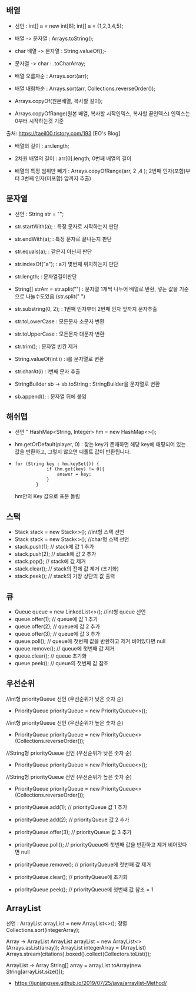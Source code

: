 ## 배열 

- 선언 : int[] a = new int[8]; 
         int[] a = {1,2,3,4,5};
- 배열 -> 문자열 : Arrays.toString();
- char 배열 -> 문자열 : String.valueOf();-
- 문자열 -> char : .toCharArray;

- 배열 오름차순 : Arrays.sort(arr);
- 배열 내림차순 : Arrays.sort(arr, Collections.reverseOrder());

- Arrays.copyOf(원본배열, 복사할 길이);
- Arrays.copyOfRange(원본 배열, 복사할 시작인덱스, 복사할 끝인덱스) 인덱스는 0부터 시작하는것 기준



출처: https://taeil00.tistory.com/193 [EO's Blog]

- 배열의 길이 : arr.length;
- 2차원 배열의 길이 : arr[0].length; 0번째 배열의 길이

- 배열의 특정 범위만 빼기 : Arrays.copyOfRange(arr, 2 ,4 ); 2번째 인자(포함)부터 3번째 인자(미포함) 앞까지 추출)


## 문자열

- 선언 : String str = "";

- str.startWith(a); : 특정 문자로 시작하는지 판단
- str.endWith(a); : 특정 문자로 끝나는지 판단

- str.equals(a); : 같은지 아닌지 판단
- str.indexOf("a"); : a가 몇번째 위치하는지 판단

- str.length; : 문자열길이판단
- String[] strArr = str.split("") : 문자열 1개씩 나누어 배열로 반환, 넣는 값을 기준으로 나눌수도있음 (str.split(" ") 
- str.substring(0, 2); : 1번째 인자부터 2번째 인자 앞까지 문자추출
- str.toLowerCase : 모든문자 소문자 변환
- str.toUpperCase : 모든문자 대문자 변환

- str.trim(); : 문자열 빈칸 제거
- String.valueOf(int i) : i를 문자열로 변환  

- str.charAt(i) : i번째 문자 추출

- StringBuilder sb -> sb.toString : StringBuilder을 문자열로 변환 
- sb.append(); : 문자열 뒤에 붙임 

## 해쉬맵
- 선언 "  HashMap<String, Integer> hm = new HashMap<>();

- hm.getOrDefault(player, 0) : 찾는 key가 존재하면 해당 key에 매핑되어 있는 값을 반환하고, 그렇지 않으면 디폴트 값이 반환됩니다.
- ~~~
  for (String key : hm.keySet()) {
              if (hm.get(key) != 0){
                  answer = key;
              }
          }
  ~~~
  hm안의 Key 값으로 포문 돌림
  
## 스택
-  Stack<Integer> stack = new Stack<>(); //int형 스택 선언
-  Stack<String> stack = new Stack<>(); //char형 스택 선언
-  stack.push(1);     // stack에 값 1 추가
-  stack.push(2);     // stack에 값 2 추가
-  stack.pop();       // stack에 값 제거
-  stack.clear();     // stack의 전체 값 제거 (초기화)
-  stack.peek();     // stack의 가장 상단의 값 출력

## 큐

- Queue<Integer> queue = new LinkedList<>(); //int형 queue 선언
- queue.offer(1);     // queue에 값 1 추가
- queue.offer(2);     // queue에 값 2 추가
- queue.offer(3);     // queue에 값 3 추가
- queue.poll();       // queue에 첫번째 값을 반환하고 제거 비어있다면 null
- queue.remove();     // queue에 첫번째 값 제거
- queue.clear();      // queue 초기화
- queue.peek();       // queue의 첫번째 값 참조

## 우선순위
//int형 priorityQueue 선언 (우선순위가 낮은 숫자 순)
- PriorityQueue<Integer> priorityQueue = new PriorityQueue<>();

//int형 priorityQueue 선언 (우선순위가 높은 숫자 순)
- PriorityQueue<Integer> priorityQueue = new PriorityQueue<>(Collections.reverseOrder());

//String형 priorityQueue 선언 (우선순위가 낮은 숫자 순)
- PriorityQueue<String> priorityQueue = new PriorityQueue<>(); 

//String형 priorityQueue 선언 (우선순위가 높은 숫자 순)
- PriorityQueue<String> priorityQueue = new PriorityQueue<>(Collections.reverseOrder());

- priorityQueue.add(1);     // priorityQueue 값 1 추가
- priorityQueue.add(2);     // priorityQueue 값 2 추가
- priorityQueue.offer(3);   // priorityQueue 값 3 추가
- priorityQueue.poll();       // priorityQueue에 첫번째 값을 반환하고 제거 비어있다면 null
- priorityQueue.remove();     // priorityQueue에 첫번째 값 제거
- priorityQueue.clear();      // priorityQueue에 초기화
- priorityQueue.peek();       // priorityQueue에 첫번째 값 참조 = 1

## ArrayList

선언 : ArrayList<Integer> arrayList = new ArrayList<>();
정렬         Collections.sort(integerArray);


Array -> ArrayList
ArrayList<String> arrayList = new ArrayList<>(Arrays.asList(array));
ArrayList<Integer> integerArray = (ArrayList<Integer>) Arrays.stream(citations).boxed().collect(Collectors.toList());


ArrayList -> Array
String[] array = arrayList.toArray(new String[arrayList.size()]);

- https://junjangsee.github.io/2019/07/25/java/arraylist-Method/


                                
                                